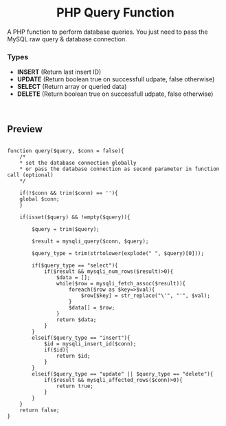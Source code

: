 <h1 align="center">PHP Query Function</h1>
A PHP function to perform database queries. You just need to pass the MySQL raw query &amp; database connection.

### Types

- <b>INSERT</b> (Return last insert ID)
- <b>UPDATE</b> (Return boolean true on successfull udpate, false otherwise)
- <b>SELECT</b> (Return array or queried data)
- <b>DELETE</b> (Return boolean true on successfull udpate, false otherwise)

<br>

## Preview

```

function query($query, $conn = false){
    /* 
    * set the database connection globally
    * or pass the database connection as second parameter in function call (optional)
    */

    if(!$conn && trim($conn) == ''){
    global $conn;
    }

    if(isset($query) && !empty($query)){

        $query = trim($query);
        
        $result = mysqli_query($conn, $query);
        
        $query_type = trim(strtolower(explode(" ", $query)[0]));
  
        if($query_type == "select"){
            if($result && mysqli_num_rows($result)>0){
                $data = [];
                while($row = mysqli_fetch_assoc($result)){
                    foreach($row as $key=>$val){
                        $row[$key] = str_replace("\'", "'", $val);
                    }
                    $data[] = $row;
                }
                return $data;
            }
        }
        elseif($query_type == "insert"){
            $id = mysqli_insert_id($conn);
            if($id){
                return $id;
            }
        }
        elseif($query_type == "update" || $query_type == "delete"){
            if($result && mysqli_affected_rows($conn)>0){
                return true;
            }
        }
    }
    return false;
}


```
